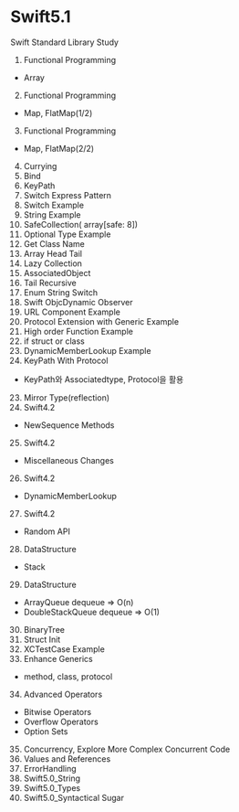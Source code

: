# Swift5.1
Swift Standard Library Study

1. Functional Programming 
- Array
2. Functional Programming 
- Map, FlatMap(1/2)
3. Functional Programming
- Map, FlatMap(2/2)
4. Currying
5. Bind
6. KeyPath
7. Switch Express Pattern
8. Switch Example
9. String Example
10. SafeCollection( array[safe: 8])
11. Optional Type Example
12. Get Class Name
13. Array Head Tail
14. Lazy Collection
15. AssociatedObject
16. Tail Recursive
17. Enum String Switch
18. Swift ObjcDynamic Observer
19. URL Component Example
20. Protocol Extension with Generic Example
21. High order Function Example
22. if struct or class
21. DynamicMemberLookup Example
22. KeyPath With Protocol
- KeyPath와 Associatedtype, Protocol을 활용
23. Mirror Type(reflection)
24. Swift4.2
- NewSequence Methods
25. Swift4.2
- Miscellaneous Changes
26. Swift4.2
- DynamicMemberLookup
27. Swift4.2
- Random API
28. DataStructure
 - Stack
29. DataStructure
- ArrayQueue dequeue => O(n)
- DoubleStackQueue dequeue => O(1)
30. BinaryTree
31. Struct Init
32. XCTestCase Example
33. Enhance Generics
- method, class, protocol
34. Advanced Operators
- Bitwise Operators
- Overflow Operators
- Option Sets
35. Concurrency, Explore More Complex Concurrent Code
36. Values and References
37. ErrorHandling
38. Swift5.0_String
39. Swift5.0_Types
40. Swift5.0_Syntactical Sugar
